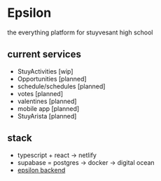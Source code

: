 # Epsilon

the everything platform for stuyvesant high school

## current services

- StuyActivities [wip]
- Opportunities [planned]
- schedule/schedules [planned]
- votes [planned]
- valentines [planned]
- mobile app [planned]
- StuyArista [planned]

## stack

- typescript + react -> netlify
- supabase = postgres -> docker -> digital ocean
- [epsilon backend](https://github.com/stuysu/epsilon-database)
